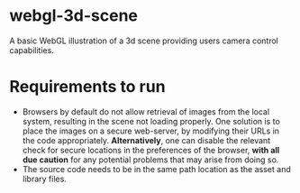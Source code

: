 # webgl-3d-scene
A basic WebGL illustration of a 3d scene providing users camera control capabilities.

# Requirements to run
- Browsers by default do not allow retrieval of images from the local system, resulting in the scene not loading properly.
  One solution is to place the images on a secure web-server, by modifying their URLs in the code appropriately.
  **Alternatively**, one can disable the relevant check for secure locations in the preferences of the browser,
  **with all due caution** for any potential problems that may arise from doing so.
- The source code needs to be in the same path location as the asset and library files.

